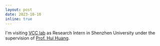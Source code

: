```yaml
---
layout: post
date: 2023-10-10
inline: true
---
```


I'm visiting [VCC lab](https://vcc.tech/research.html) as Research Intern in Shenzhen University under the supervision of [Prof. Hui Huang](https://vcc.tech/~huihuang/home).
